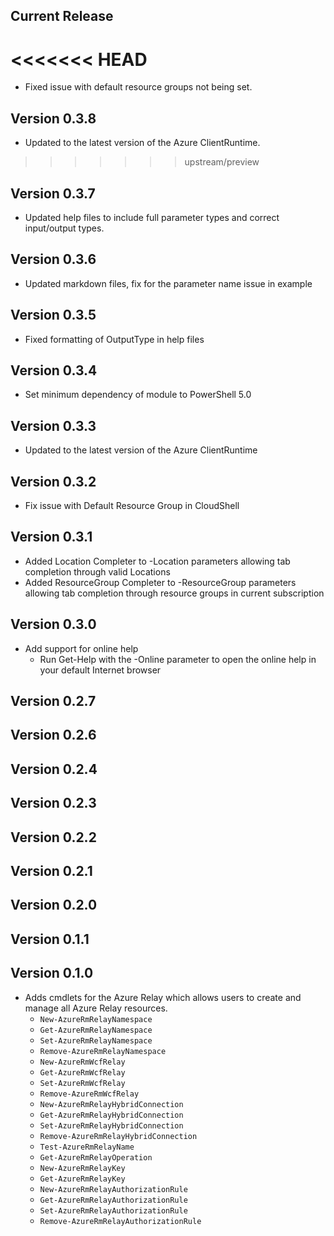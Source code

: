 <!--
    Please leave this section at the top of the change log.

    Changes for the current release should go under the section titled "Current Release", and should adhere to the following format:

    ## Current Release
    * Overview of change #1
        - Additional information about change #1
    * Overview of change #2
        - Additional information about change #2
        - Additional information about change #2
    * Overview of change #3
    * Overview of change #4
        - Additional information about change #4

    ## YYYY.MM.DD - Version X.Y.Z (Previous Release)
    * Overview of change #1
        - Additional information about change #1
-->
## Current Release
<<<<<<< HEAD
=======
* Fixed issue with default resource groups not being set.

## Version 0.3.8
* Updated to the latest version of the Azure ClientRuntime.
>>>>>>> upstream/preview

## Version 0.3.7
* Updated help files to include full parameter types and correct input/output types.

## Version 0.3.6
* Updated markdown files, fix for the parameter name issue in example

## Version 0.3.5
* Fixed formatting of OutputType in help files

## Version 0.3.4
* Set minimum dependency of module to PowerShell 5.0

## Version 0.3.3
* Updated to the latest version of the Azure ClientRuntime

## Version 0.3.2
* Fix issue with Default Resource Group in CloudShell

## Version 0.3.1
* Added Location Completer to -Location parameters allowing tab completion through valid Locations
* Added ResourceGroup Completer to -ResourceGroup parameters allowing tab completion through resource groups in current subscription

## Version 0.3.0
* Add support for online help
    - Run Get-Help with the -Online parameter to open the online help in your default Internet browser

## Version 0.2.7

## Version 0.2.6

## Version 0.2.4

## Version 0.2.3

## Version 0.2.2

## Version 0.2.1

## Version 0.2.0

## Version 0.1.1

## Version 0.1.0
* Adds cmdlets for the Azure Relay which allows users to create and manage all Azure Relay resources.
    - `New-AzureRmRelayNamespace`
    - `Get-AzureRmRelayNamespace`
    - `Set-AzureRmRelayNamespace`
    - `Remove-AzureRmRelayNamespace`
    - `New-AzureRmWcfRelay`
    - `Get-AzureRmWcfRelay`
    - `Set-AzureRmWcfRelay`
    - `Remove-AzureRmWcfRelay`
    - `New-AzureRmRelayHybridConnection`
    - `Get-AzureRmRelayHybridConnection`
    - `Set-AzureRmRelayHybridConnection`
    - `Remove-AzureRmRelayHybridConnection`
    - `Test-AzureRmRelayName`
    - `Get-AzureRmRelayOperation`
    - `New-AzureRmRelayKey`
    - `Get-AzureRmRelayKey`
    - `New-AzureRmRelayAuthorizationRule`
    - `Get-AzureRmRelayAuthorizationRule`
    - `Set-AzureRmRelayAuthorizationRule`
    - `Remove-AzureRmRelayAuthorizationRule`
